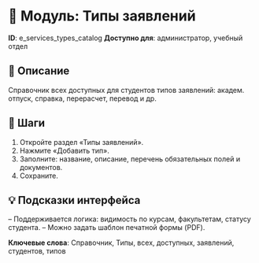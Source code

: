 # 📘 Модуль: Типы заявлений
**ID**: e_services_types_catalog
**Доступно для**: администратор, учебный отдел

## 📝 Описание
Справочник всех доступных для студентов типов заявлений: академ. отпуск, справка, перерасчет, перевод и др.

## 🩜 Шаги
1. Откройте раздел «Типы заявлений».
2. Нажмите «Добавить тип».
3. Заполните: название, описание, перечень обязательных полей и документов.
4. Сохраните.

## 💡 Подсказки интерфейса
– Поддерживается логика: видимость по курсам, факультетам, статусу студента.
– Можно задать шаблон печатной формы (PDF).

**Ключевые слова**: Справочник, Типы, всех, доступных, заявлений, студентов, типов
